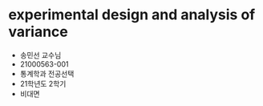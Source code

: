 # experimental design and analysis of variance

- 송민선 교수님
- 21000563-001
- 통계학과 전공선택
- 21학년도 2학기
- 비대면
